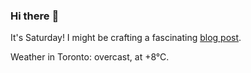 ### Hi there :wave:

It's Saturday! I might be crafting a fascinating [blog post](https://benjaminwuethrich.dev).

Weather in Toronto: overcast, at +8°C.
